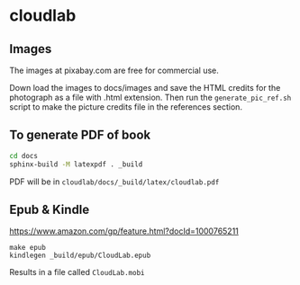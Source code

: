 # cloudlab

## Images

The images at pixabay.com are free for commercial use.

Down load the images to docs/images and save the HTML credits
for the photograph as a file with .html extension. Then run the
`generate_pic_ref.sh` script to make the picture credits file
in the references section.

## To generate PDF of book

```bash
cd docs
sphinx-build -M latexpdf . _build
```

PDF will be in `cloudlab/docs/_build/latex/cloudlab.pdf`


## Epub & Kindle


https://www.amazon.com/gp/feature.html?docId=1000765211

```
make epub
kindlegen _build/epub/CloudLab.epub
```

Results in a file called `CloudLab.mobi`